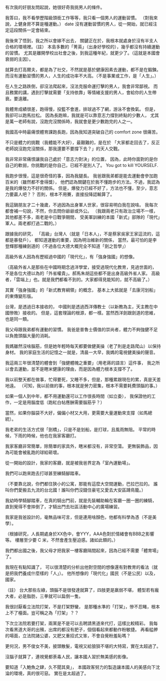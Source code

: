 有次我的好朋友問起說，她很好奇我挑男人的條件。

我答曰，我不看學歷階級頭銜工作等等，我只看一個男人的運動習慣。
（對我來說，上健身房不算是種運動。）
date 沒有運動習慣的男人，從一開始，就已經注定這段關係一定會結束。

我後來了悟到，我之所以會嫁不出去，
關鍵正在於，我根本就處身於沒有半支人合格的環境裡。（註）
本島多數的「菁英」（出身好學校的），幾乎都沒有持續運動的習慣。
尤其是離開學校出社會之後，到我這種年紀，就更少了。（這就是本國會衰弱的主因）。

就算去打高爾夫，都是為了社交，不然就是基於健康因素去運動，都不是在鍛鍊。
而沒有運動習慣的男人，人生的成功率不大高。（不是事業或工作，是「人生」。）

在人生之路跌倒，卻沒法爬起來，沒法克服命運打擊的男人，我會非常鄙視。
而且務實的講，遇到打擊就需要「支持依靠」等情緒支援的男人，會給你的人生帶衰。要遠離。

我體育成績很差，跑得慢，投籃不會進，排球過不了網，游泳不會換氣。
但是，我卻可以跑馬拉松。
因為長跑嘛，我就是可以靠意志力撐到終點的少數人，
尤其是萬一老師有說，沒跑完沒關係時，我就會是更少數跑完的人之一。

我國高中時最痛恨體育課跑長跑，因為我知道突破自己的 comfort zone 很痛苦。

不只是體力的挑戰（我體能不大好），最艱難的，是在於
「大家都走回去了，反正老師說沒跑完沒關係，那我還要不要撐下去？」的天人交戰。

我非常非常痛恨讓我自己處於「意志力對決」的位置，
因為，此時你面對的是你自己的軟弱，你挑戰的是你自己，已經不是別人了。
You got to kill YOURSELF. 

我跑步很慢，這是很奇怪的事，因為我腿長。
我爸跟我弟都是能去運動會參加跑百米的（雖然都不會得獎），
他們認為關鍵在於我不懂跑步的方法。不過，我認為是我的爆發力不好的關係。
但是，爆發力已經不好了，方法也不懂，至少，意志力要贏人吧？？
否則，根本不用賽，直接投降認輸算了。

我這鍋朋友才二十幾歲，不過因為出身軍人世家，很容易明白我在說啥。
我每次都會補一句說，不然，你去問你爺爺或外公。
（我跟兩老只有政治立場不一樣，其他都差不多，兩老是中日戰爭期間，
    受美軍訓練的本國「新式」部隊的「現代」軍人。兩老都打過二戰的。）

跟據我的研究，
「高級」台灣人（就是「日本人」，不是蔡家吳家王家這流的，這都是暴發戶），
都知道運動的重要，因為明治維新的關係，
當然，最可怕的是李登輝那種練劍道的（不過各位大德大概完全不知道「劍之哲學」）

高級外省人因為有歷經過中國的「現代化」，有「強身強國」的想像。

（高級外省人是那些在中國時期念過洋學堂，接受過現代化教育，見過世面的，
    不是各位大德以為的「外省權貴」。郝馬朱胡這些都不是出身高級外省人家。
     高級者，「雲端上」也。就是我們都看不到的。大家都得見能知的，就不高級了。）

其實「強身強國」的「新式教育綱領」的概念，
基本上大抵就是「去康河划船」的東傳變形版。

台灣，是透過日本接收的，
中國則是透過西洋傳教士（以新教為主，天主教在中國慘敗）接收的。
但是，這套理論的根源，都一樣。當然西洋劍跟劍道的思維，也是同一類。

我父母跟我弟都有運動的習慣。
我爸是普魯士價值的崇尚者，體力不夠強健不足以負擔頭腦大量的消耗。

我媽雖然沒啥腦筋，但是她年輕時每天都要做健美操（老了則是走路爬山）以保持身材。
我的家庭生活的記憶之一就是，清晨一大早，我媽的電視健美操的聲音。

我這兩三年很清楚的體會到「強健體魄之重要」（用老蔣的語言）這件事，
我之所以會去運動，並不是瞎米健康的理由，而是因為體力根本支撐不了。

我以前整天都在做事，忙得要死，又睡不多，但是，那種累跟現在的累，真是天差地遠。
（可知，我以前做的事，根本就是勞力密集，根本不需要耗費頭腦的事。）

如果一個人到中年，都不用運動還可以工作很長時間（如立委），
我保證他的工作，一定是用腦度低（跑紅白帖應酬需要腦筋乎？）

當然，如果你腦袋不大好，偏偏小材又大用，更需要大量運動來支撐（如馬總統）。

我老弟的生活方式很「劍橋」，只是不是划船，是打球，且風雨無阻。
平常的時候，下雨的時候，他也在我家客廳打。

我家客廳非常簡單，除簡單的家具外，瞎米都沒有，非常空蕩。
更無裝飾品，因為可能會被亂跑的球給砸壞。

從一開始的設計，我家的客廳，就是被我爸界定為「室內運動場」。

我們可以跑來跑去打球甚至練騎腳踏車。

（不要靠北說，你們都住狹小的公寓，那能有這麼大空間運動，巴拉巴拉的。
    誰叫你們愛搬去九流的台北國！誰叫你們沒錢住豪宅又愛去大安區蹲鳥籠。）

我幼時學騎腳踏車，在真的騎出門前，就是先裝輔助輪在客廳一圈一圈的練騎，
直到覺得不會摔倒了，才騎出門去社區活動中心的廣場練習。

我家是我爸設計的，毫無品味可言，但是連用啥顏色，他都有科學為憑（不是美學）。

（根據研究，人長期處身於XX色中，會YYY，AAA色對於情緒會有BBB之影響等。
     樓層至少要 C 米，不然會產生壓迫感。諸如此類的。）

我們都出國之後，我父母才把我家一樓客廳隔間起來，因為已經不需要「體育場」了。

我現在有點知識了，
可以很清楚的分析出他對空間的想像還有對教育的看法（就是把我們養成什麼樣的「人」）。
他所想像的「現代化」國民（不是公民）以及，國家。



（註）
台大那些左綠，頭腦不是很發達就算了，四肢更是羸弱不堪，
體型若有龐大者，必是脂肪，三拳就可以扁倒一隻。

我很討厭看立法院打架，不是打架野蠻，
是那種水準的「打架」，慘不忍睹，根本上不了檯面。豈可稱之為「打架」？？

下次立法院若要打架，兩黨是不是可以去聘請黑道來代打，這樣比較精彩。
我每次看黑道大哥的出殯，出席的都沒有肥子，個個看起來都動作粉敏捷。
再看艋舺的場面，立法院諸公婆，又肥又重招式又笨，不會自覺粉羞恥嗎？

更何況，男不俊女不美，披頭散髮，電視又給狼狽不堪的大特寫，實在太超過了。

沒腦子就算了，連視覺都荼毒人民，讓本國人習於無美感的影像。

要知道「入鮑魚之肆，久不聞其臭」，
本國政客努力的製造讓本國人的美感向下沈淪的環境，真的很可惡。
實在是太超過了。
